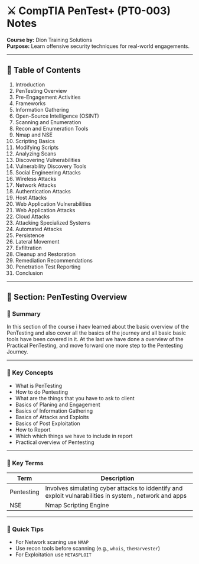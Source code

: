 
# ⚔️ CompTIA PenTest+ (PT0-003) Notes  
**Course by:** Dion Training Solutions  
**Purpose:** Learn offensive security techniques for real-world engagements.

---

## 📘 Table of Contents

1. Introduction  
2. PenTesting Overview  
3. Pre-Engagement Activities  
4. Frameworks  
5. Information Gathering  
6. Open-Source Intelligence (OSINT)  
7. Scanning and Enumeration  
8. Recon and Enumeration Tools  
9. Nmap and NSE  
10. Scripting Basics  
11. Modifying Scripts  
12. Analyzing Scans  
13. Discovering Vulnerabilities  
14. Vulnerability Discovery Tools  
15. Social Engineering Attacks  
16. Wireless Attacks  
17. Network Attacks  
18. Authentication Attacks  
19. Host Attacks  
20. Web Application Vulnerabilities  
21. Web Application Attacks  
22. Cloud Attacks  
23. Attacking Specialized Systems  
24. Automated Attacks  
25. Persistence  
26. Lateral Movement  
27. Exfiltration  
28. Cleanup and Restoration  
29. Remediation Recommendations  
30. Penetration Test Reporting  
31. Conclusion  

---

## 🧠 Section: PenTesting Overview

### 🔹 Summary  
In this section of the course i haev learned about the basic overview of the PenTesting and also cover all the basics of the journey and all basic basic tools have been covered in it. At the last we have done a overview of the Practical PenTesting, and move forward one more step to the Pentesting Journey.

---

### 🔑 Key Concepts  
- What is PenTesting
- How to do Pentesting
- What are the things that you have to ask to client
- Basics of Planing and Engagement 
- Basics of Information Gathering
- Basics of Attacks and Exploits
- Basics of Post Exploitation
- How to Report
- Which which things we have to include in report
- Practical overview of Pentesting

---

### 📌 Key Terms  
| Term | Description |
|------|-------------|
| Pentesting | Involves simulating cyber attacks to iddentify and exploit vulnarabilities in system , network and apps |
| NSE | Nmap Scripting Engine |

---

### 🧪 Quick Tips  
- For Network scaning use `NMAP`
- Use recon tools before scanning (e.g., `whois`, `theHarvester`)  
- For Exploitation use `METASPLOIT`
